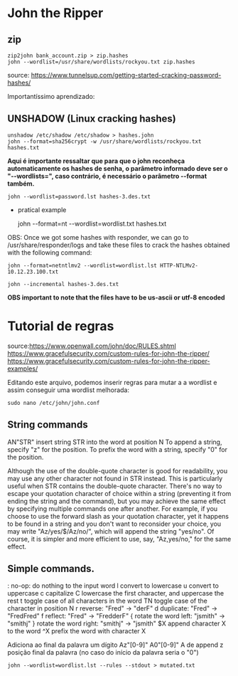 John the Ripper
========================

## zip

    zip2john bank_account.zip > zip.hashes
    john --wordlist=/usr/share/wordlists/rockyou.txt zip.hashes
    
    
source:
https://www.tunnelsup.com/getting-started-cracking-password-hashes/

Importantíssimo aprendizado:

## UNSHADOW (Linux cracking hashes)

    unshadow /etc/shadow /etc/shadow > hashes.john
    john --format=sha256crypt -w /usr/share/wordlists/rockyou.txt hashes.txt

**Aqui é importante ressaltar que para que o john  reconheça automaticamente os hashes de senha, o parâmetro informado deve ser o "--wordlists=", caso contrário, é necessário o parâmetro --format também.**


    john --wordlist=password.lst hashes-3.des.txt

 - pratical example

	john --format=nt --wordlist=wordlist.txt hashes.txt

OBS: Once we got some hashes with responder, we can go to /usr/share/responder/logs and take these files to crack the hashes obtained with the following command:
	
	john --format=netntlmv2 --wordlist=wordlist.lst HTTP-NTLMv2-10.12.23.100.txt

	john --incremental hashes-3.des.txt

**OBS important to note that the files have to be us-ascii or utf-8 encoded**

# Tutorial de regras
source:https://www.openwall.com/john/doc/RULES.shtml
https://www.gracefulsecurity.com/custom-rules-for-john-the-ripper/
https://www.gracefulsecurity.com/custom-rules-for-john-the-ripper-examples/

Editando este arquivo, podemos inserir regras para mutar a a wordlist e assim conseguir uma wordlist melhorada:

    sudo nano /etc/john/john.conf

## String commands

AN"STR"	insert string STR into the word at position N
To append a string, specify "z" for the position. To prefix the word with a string, specify "0" for the position.

Although the use of the double-quote character is good for readability, you may use any other character not found in STR instead. This is particularly useful when STR contains the double-quote character. There's no way to escape your quotation character of choice within a string (preventing it from ending the string and the command), but you may achieve the same effect by specifying multiple commands one after another. For example, if you choose to use the forward slash as your quotation character, yet it happens to be found in a string and you don't want to reconsider your choice, you may write "Az/yes/$/Az/no/", which will append the string "yes/no". Of course, it is simpler and more efficient to use, say, "Az,yes/no," for the same effect.

## Simple commands.
:	no-op: do nothing to the input word
l	convert to lowercase
u	convert to uppercase
c	capitalize
C	lowercase the first character, and uppercase the rest
t	toggle case of all characters in the word
TN	toggle case of the character in position N
r	reverse: "Fred" -> "derF"
d	duplicate: "Fred" -> "FredFred"
f	reflect: "Fred" -> "FredderF"
{	rotate the word left: "jsmith" -> "smithj"
}	rotate the word right: "smithj" -> "jsmith"
$X	 append character X to the word
^X	prefix the word with character X

Adiciona ao final da palavra um dígito
Az"[0-9]"
A0"[0-9]"
A de append
z posição final da palavra (no caso do início da palavra seria o "0")

    john --wordlist=wordlist.lst --rules --stdout > mutated.txt
